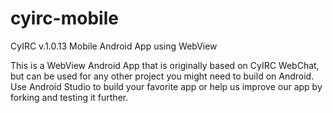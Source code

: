 # cyirc-mobile
CyIRC v.1.0.13 Mobile Android App using WebView

This is a WebView Android App that is originally based on CyIRC WebChat, but can be used for any other project you might need to 
build on Android. Use Android Studio to build your favorite app or help us improve our app by forking and testing it further.
